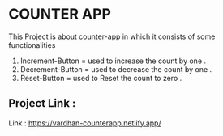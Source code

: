 
# COUNTER APP

This Project is about counter-app in which it consists of some functionalities

1) Increment-Button = used to increase the count by one .
2) Decrement-Button = used to decrease the count by one . 
3) Reset-Button     = used to Reset the count to zero .


## Project Link : 
Link : https://vardhan-counterapp.netlify.app/


